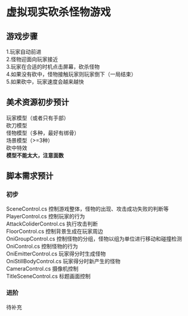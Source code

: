 # 虚拟现实砍杀怪物游戏 

## 游戏步骤  
1.玩家自动前进  
2.怪物迎面向玩家接近  
3.玩家在合适的时机点击屏幕，砍杀怪物  
4.如果没有砍中，怪物接触玩家则玩家倒下（一局结束）  
5.如果砍中，玩家速度会越来越快  
  
## 美术资源初步预计  
玩家模型（或者只有手部）  
砍刀模型  
怪物模型（多种，最好有绑骨）  
场景模型（>=3种）  
砍中特效  
**模型不能太大，注意面数**  

## 脚本需求预计  
### 初步  
SceneControl.cs  控制游戏整体，怪物的出现、攻击成功失败的判断等  
PlayerControl.cs  控制玩家的行为  
AttackColiderControl.cs  执行攻击判断  
FloorControl.cs  控制背景生成在玩家周边  
OniGroupControl.cs  控制怪物的分组，怪物以组为单位进行移动和碰撞检测  
OniControl.cs  控制怪物的行为  
OniEmitterControl.cs  玩家得分时生成怪物  
OniStillBodyControl.cs  玩家得分时新产生的怪物  
CameraControl.cs  摄像机控制  
TitleSceneControl.cs 标题画面控制  

### 进阶  
待补充  

